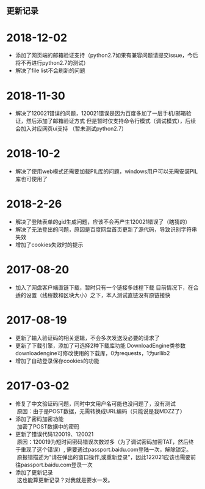 ## 更新记录
# 2018-12-02
* 添加了网页端的邮箱验证支持（python2.7如果有兼容问题请提交issue，今后将不再进行python2.7的测试）
* 解决了file list不会刷新的问题

# 2018-11-30
* 解决了120021错误的问题，120021错误是因为百度多加了一层手机/邮箱验证，然后添加了邮箱验证方式
但是暂时仅支持命令行模式（调试模式），后续会加入对应网页ui支持
（暂未测试python2.7）

# 2018-10-2
* 解决了使用web模式还需要加载PIL库的问题，windows用户可以无需安装PIL库也可使用了

# 2018-2-26
* 解决了登陆表单的gid生成问题，应该不会再产生120021错误了（瞎猜的）
* 解决了无法登出的问题，原因是百度网盘首页更新了源代码，导致识别字符串失效
* 增加了cookies失效时的提示

# 2017-08-20
* 加入了网盘客户端直链下载，暂时只有一个链接多线程下载
  目前情况下，在合适的设置（线程数和区块大小）之下，本人测试直链没有原链接快

# 2017-08-19
* 更新了输入验证码的相关逻辑，不会多次发送没必要的请求了
* 更新了下载引擎，添加了可选择2种下载库功能
  DownloadEngine类参数downloadengine可修改使用的下载库，0为requests，1为urllib2
* 增加了自动登录保存cookies的功能

# 2017-03-02
* 修复了中文验证码问题，同时中文用户名可能也没问题了，没有测试  
  原因：由于是POST数据，无需转换成URL编码（只能说是我MDZZ了）
* 添加了密码加密功能  
  加密了POST数据中的密码
* 更新了错误代码120019、120021  
  原因：120019为短时间密码错误次数过多（为了调试密码加密TAT，然后终于重现了这个错误）, 需要通过passport.baidu.com登陆一次，解除锁定。  
  原报错描述为"请在弹出的窗口操作,或重新登录"，因此122021应该也需要前往passport.baidu.com登录一次
* 添加了更新记录  
  这也能算更新记录？对我就是要水一发。
